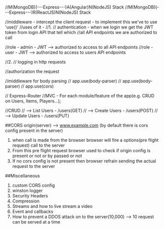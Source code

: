 //M(MongoDB)(---Express---)A(Angular)N(NodeJS) Stack
//M(MongoDB)(---Express---)R(ReactJS)N(NodeJS) Stack


//middleware - intercept the client request - to implement this we've to use 'use()'
//uses of it - 
//1.
// authentication - when we login we get the JWT token from login API that tell which 
//all API endpoints we are authorized to call

//role - admin - JWT --> authorized to  access to all API endpoints
//role - user - JWT -->  authorized to  access to users API endpoints

//2.
// logging in http requests

//authorization the request

//middleware for body parsing
// app.use(body-parser)
// app.use(body-parser)
// app.use(cors)

// Express-Router
//MVC - For each module/feature of the app(e.g. CRUD on Users, Items, Players...);

//CRUD
// --> List Users - /users(GET)
// --> Create Users - /users(POST)
// --> Update Users - /users(PUT)

##CORS
origin(server) --> www.example.com (by default there is cors config present in the server)
1. when call is made from the browser browser will fire a options(pre flight request) call to the server
2. From this pre flight request browser used to check if origin config is present or not or by passed or not
3. If no cors config is not present then browser refrain sending the actual request to the server


##Miscellaneous
1. custom CORS config
2. winston logger
3. Security Headers
4. Compression
5. Streams and how to live stream a video
6. Event and callbacks
7. How to prevent a DDOS attack on to the server(10,000) --> 10 request can be served at a time